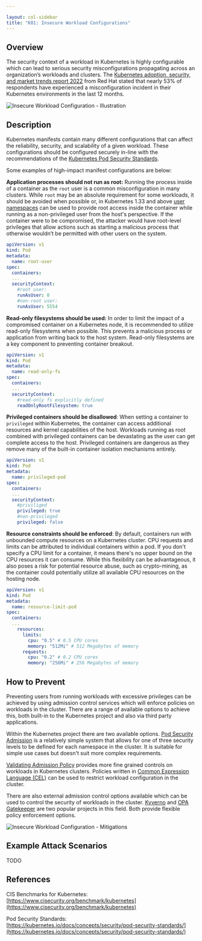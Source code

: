 ```yaml
---

layout: col-sidebar
title: "K01: Insecure Workload Configurations"
---
```


## Overview

The security context of a workload in Kubernetes is highly configurable which
can lead to serious security misconfigurations propagating across an
organization’s workloads and clusters. The [Kubernetes adoption, security, and
market trends report
2022](https://www.redhat.com/en/resources/kubernetes-adoption-security-market-trends-overview)
from Red Hat stated that nearly 53% of respondents have experienced a
misconfiguration incident in their Kubernetes environments in the last 12
months.

![Insecure Workload Configuration -
Illustration](../../../assets/images/K01-2022.gif)

## Description

Kubernetes manifests contain many different configurations that can affect the
reliability, security, and scalability of a given workload. These configurations
should be configured securely in-line with the recommendations of the 
[Kubernetes Pod Security Standards](https://kubernetes.io/docs/concepts/security/pod-security-standards/). 

Some examples of high-impact manifest configurations are below:

**Application processes should not run as root:** Running the process inside of
a container as the `root` user is a common misconfiguration in many clusters.
While `root` may be an absolute requirement for some workloads, it should be
avoided when possible or, in Kubernetes 1.33 and above 
[user namespaces](https://kubernetes.io/blog/2025/04/25/userns-enabled-by-default/) 
can be used to provide root access inside the container while running as a 
non-privileged user from the host's perspective.
If the container were to be compromised, the attacker would have root-level 
privileges that allow actions such as starting a malicious
process that otherwise wouldn’t be permitted with other users on the system.

```yaml
apiVersion: v1  
kind: Pod  
metadata:  
  name: root-user
spec:  
  containers:
  ...
  securityContext:  
    #root user:
    runAsUser: 0
    #non-root user:
    runAsUser: 5554
```

**Read-only filesystems should be used:** In order to limit the impact of a
compromised container on a Kubernetes node, it is recommended to utilize
read-only filesystems when possible. This prevents a malicious process or
application from writing back to the host system. Read-only filesystems are a
key component to preventing container breakout.

```yaml
apiVersion: v1  
kind: Pod  
metadata:  
  name: read-only-fs
spec:  
  containers:  
  ...
  securityContext:  
    #read-only fs explicitly defined
    readOnlyRootFilesystem: true
```

**Privileged containers should be disallowed**: When setting a container to
`privileged` within Kubernetes, the container can access additional resources
and kernel capabilities of the host. Workloads running as root combined with
privileged containers can be devastating as the user can get complete access to
the host. Privileged containers are dangerous as they remove many of the built-in
container isolation mechanisms entirely.

```yaml
apiVersion: v1  
kind: Pod  
metadata:  
  name: privileged-pod
spec:  
  containers:  
  ...
  securityContext:  
    #priviliged 
    privileged: true
    #non-privileged 
    privileged: false
```

**Resource constraints should be enforced**: By default, containers run with
unbounded compute resources on a Kubernetes cluster. CPU requests and limits
can be attributed to individual containers within a pod. If you don't specify
a CPU limit for a container, it means there's no upper bound on the CPU
resources it can consume. While this flexibility can be advantageous, it also
poses a risk for potential resource abuse, such as crypto-mining, as the
container could potentially utilize all available CPU resources on the
hosting node.

```yaml
apiVersion: v1
kind: Pod
metadata:
  name: resource-limit-pod
spec:
  containers:
  ...
    resources:
      limits:
        cpu: "0.5" # 0.5 CPU cores
        memory: "512Mi" # 512 Megabytes of memory
      requests:
        cpu: "0.2" # 0.2 CPU cores
        memory: "256Mi" # 256 Megabytes of memory
```

## How to Prevent

Preventing users from running workloads with excessive privileges can be achieved 
by using admission control services which will enforce policies on workloads 
in the cluster. There are a range of available options to achieve this, both built-in
to the Kubernetes project and also via third party applications.

Within the Kubernetes project there are two available options. 
[Pod Security Admission](https://kubernetes.io/docs/concepts/security/pod-security-admission/)
is a relatively simple system that allows for one of three security levels to be defined for
each namespace in the cluster. It is suitable for simple use cases but doesn't suit more complex
requirements.

[Validating Admission Policy](https://kubernetes.io/docs/reference/access-authn-authz/validating-admission-policy/)
provides more fine grained controls on workloads in Kubernetes clusters. Policies written in 
[Common Expression Language (CEL)](https://github.com/google/cel-spec) can be used to restrict
workload configuration in the cluster.

There are also external admission control options available which can be used to control the 
security of workloads in the cluster. [Kyverno](https://kyverno.io/) and [OPA Gatekeeper](https://github.com/open-policy-agent/gatekeeper)
are two popular projects in this field. Both provide flexible policy enforcement options.

![Insecure Workload Configuration -
Mitigations](../../../assets/images/K01-2022-mitigation.gif)

## Example Attack Scenarios

TODO

## References

CIS Benchmarks for Kubernetes:
[https://www.cisecurity.org/benchmark/kubernetes](https://www.cisecurity.org/benchmark/kubernetes)

Pod Security Standards:
[https://kubernetes.io/docs/concepts/security/pod-security-standards/](https://kubernetes.io/docs/concepts/security/pod-security-standards/)
